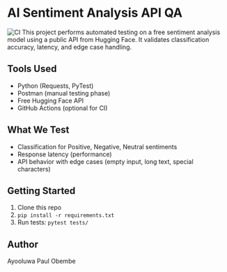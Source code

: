 # AI Sentiment Analysis API QA
![CI](https://github.com/sphinx010/AI-Powered-Sentiment-Analysis-API-Testing/actions/workflows/pytest.yml/badge.svg)
This project performs automated testing on a free sentiment analysis model using a public API from Hugging Face. It validates classification accuracy, latency, and edge case handling.

## Tools Used
- Python (Requests, PyTest)
- Postman (manual testing phase)
- Free Hugging Face API
- GitHub Actions (optional for CI)

## What We Test
- Classification for Positive, Negative, Neutral sentiments
- Response latency (performance)
- API behavior with edge cases (empty input, long text, special characters)

## Getting Started
1. Clone this repo
2. `pip install -r requirements.txt`
3. Run tests: `pytest tests/`

## Author
Ayooluwa Paul Obembe
